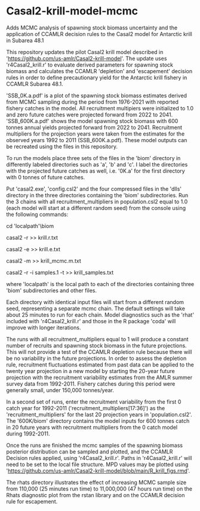 # Casal2-krill-model-mcmc
 Adds MCMC analysis of spawning stock biomass uncertainty and the application of CCAMLR decision rules to the Casal2 model for Antarctic krill in Subarea 48.1
 
This repository updates the pilot Casal2 krill model described in 'https://github.com/us-amlr/Casal2-krill-model'. The update uses 'r4Casal2_krill.r' to evaluate derived parameters for spawning stock biomass and calculates the CCAMLR 'depletion' and 'escapement' decision rules in order to define precautionary yield for the Antarctic krill fishery in CCAMLR Subarea 48.1.

'SSB_0K.a.pdf' is a plot of the spawning stock biomass estimates derived from MCMC sampling during the period from 1976-2021 with reported fishery catches in the model. All recruitment multipiers were initialized to 1.0 and zero future catches were projected forward from 2022 to 2041. 'SSB_600K.a.pdf' shows the model spawning stock biomass with 600 tonnes annual yields projected forward from 2022 to 2041. Recruitment multipliers for the projection years were taken from the estimates for the observed years 1992 to 2011 (SSB_600K.a.pdf). These model outputs can be recreated using the files in this repository.

To run the models place three sets of the files in the 'biom' directory in differently labeled directories such as 'a', 'b' and 'c'. I label the directories with the projected future catches as well, i.e. '0K.a' for the first directory with 0 tonnes of future catches.

Put 'casal2.exe', 'config.csl2' and the four compressed files in the 'dlls' directory in the three directories containing the 'biom' subdirectories.
Run the 3 chains with all recruitment_multipliers in population.csl2 equal to 1.0 (each model will start at a different random seed) from the console using the following commands:

cd 'localpath'\biom

casal2 -r >> krill.r.txt

casal2 -e >> krill.e.txt

casal2 -m >> krill_mcmc.m.txt

casal2 -r -i samples.1 -t >> krill_samples.txt

where 'localpath' is the local path to each of the directories containing three 'biom' subdirectories and other files.

Each directory with identical input files will start from a different random seed, representing a separate mcmc chain. The default settings will take about 25 minutes to run for each chain. Model diagnostics such as the 'rhat'  included with 'r4Casal2_krill.r' and those in the R package 'coda' will improve with longer iterations. 

The runs with all recruitment_multipliers equal to 1 will produce a constant number of recruits and spawning stock biomass in the future projections. This will not provide a test of the CCAMLR depletion rule because there will be no variability in the future projections. In order to assess the depletion rule, recruitment fluctuations estimated from past data can be applied to the twenty year projection in a new model by starting the 20-year future projection with the recruitment variability estimates from the AMLR summer survey data from 1992-2011. Fishery catches during this period were generally small, under 150,000 tonnes/year.

In a second set of runs, enter the recruitment variability from the first 0 catch year for 1992-2011 ('recruitment_multipliers[17:36]') as the 'recruitment_multipliers' for the last 20 projection years in 'population.csl2'. The '600K/biom' directory contains the model inputs for 600 tonnes catch in 20 future years with recruitment multipliers from the 0 catch model during 1992-2011.

Once the runs are finished the mcmc samples of the spawning biomass posterior distribution can be sampled and plotted, and the CCAMLR Decision rules applied, using 'r4Casal2_krill.r'. Paths in 'r4Casal2_krill.r' will need to be set to the local file structure. MPD values may be plotted using 'https://github.com/us-amlr/Casal2-krill-model/blob/main/R_krill_figs.rmd'.

The rhats directory illustrates the effect of increasing MCMC sample size from 110,000 (25 minutes run time) to 11,000,000 (47 hours run time) on the Rhats diagnostic plot from the rstan library and on the CCAMLR decision rule for escapement.
